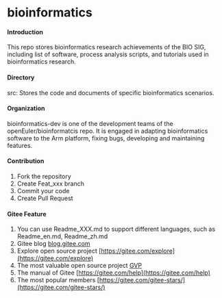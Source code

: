 # bioinformatics

#### Introduction
This repo stores bioinformatics research achievements of the BIO SIG, including list of software, process analysis scripts, and tutorials used in bioinformatics research. 

#### Directory
src: Stores the code and documents of specific bioinformatics scenarios. 

#### Organization

bioinformatics-dev is one of the development teams of the openEuler/bioinformatcis repo. It is engaged in adapting bioinformatics software to the Arm platform, fixing bugs, developing and maintaining features. 

#### Contribution

1.  Fork the repository
2.  Create Feat_xxx branch
3.  Commit your code
4.  Create Pull Request


#### Gitee Feature

1.  You can use Readme\_XXX.md to support different languages, such as Readme\_en.md, Readme\_zh.md
2.  Gitee blog [blog.gitee.com](https://blog.gitee.com)
3.  Explore open source project [https://gitee.com/explore](https://gitee.com/explore)
4.  The most valuable open source project [GVP](https://gitee.com/gvp)
5.  The manual of Gitee [https://gitee.com/help](https://gitee.com/help)
6.  The most popular members  [https://gitee.com/gitee-stars/](https://gitee.com/gitee-stars/)